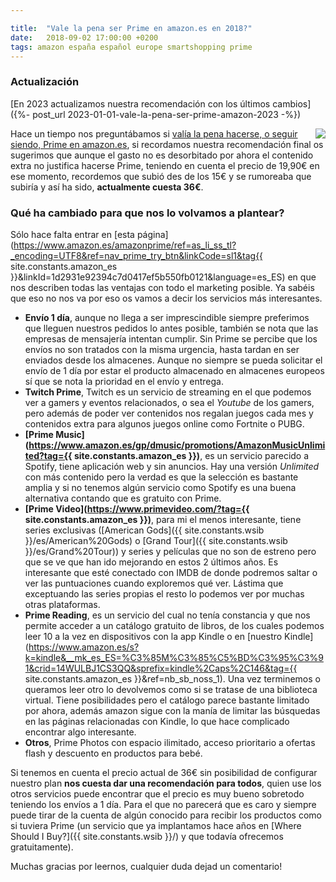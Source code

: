 ```yaml
---

title:  "Vale la pena ser Prime en amazon.es en 2018?"
date:   2018-09-02 17:00:00 +0200
tags: amazon españa español europe smartshopping prime
---
```


### Actualización

[En 2023 actualizamos nuestra recomendación con los últimos cambios]({%- post_url 2023-01-01-vale-la-pena-ser-prime-amazon-2023 -%})

<a href='https://www.amazon.es/amazonprime/ref=as_li_ss_tl?_encoding=UTF8&ref=nav_prime_try_btn&linkCode=sl1&tag={{ site.constants.amazon_es }}&linkId=1d2931e92394c7d0417ef5b550fb0121&language=es_ES'><img style="float: right;" src="https://i.imgur.com/NLMbbkE.jpg"></a>

Hace un tiempo nos preguntábamos si [valía la pena hacerse, o seguir siendo, Prime en amazon.es](/2017/01/vale-la-pena-hacerse-premium-en-amazon-es.html), si recordamos nuestra recomendación final os sugerimos que aunque el gasto no es desorbitado por ahora el contenido extra no justifica hacerse Prime, teniendo en cuenta el precio de 19,90€ en ese momento, recordemos que subió des de los 15€ y se rumoreaba que subiría y así ha sido, **actualmente cuesta 36€**.

### Qué ha cambiado para que nos lo volvamos a plantear?

Sólo hace falta entrar en [esta página](https://www.amazon.es/amazonprime/ref=as_li_ss_tl?_encoding=UTF8&ref=nav_prime_try_btn&linkCode=sl1&tag{{ site.constants.amazon_es }}&linkId=1d2931e92394c7d0417ef5b550fb0121&language=es_ES) en que nos describen todas las ventajas con todo el marketing posible. Ya sabéis que eso no nos va por eso os vamos a decir los servicios más interesantes.

- **Envío 1 día**, aunque no llega a ser imprescindible siempre preferimos que lleguen nuestros pedidos lo antes posible, también se nota que las empresas de mensajería intentan cumplir. Sin Prime se percibe que los envíos no son tratados con la misma urgencia, hasta tardan en ser enviados desde los almacenes. Aunque no siempre se pueda solicitar el envío de 1 día por estar el producto almacenado en almacenes europeos sí que se nota la prioridad en el envío y entrega.
- **Twitch Prime**, Twitch es un servicio de streaming en el que podemos ver a gamers y eventos relacionados, o sea el *Youtube* de los gamers, pero además de poder ver contenidos nos regalan juegos cada mes y contenidos extra para algunos juegos online como Fortnite o PUBG.
- **[Prime Music](https://www.amazon.es/gp/dmusic/promotions/AmazonMusicUnlimited?tag={{ site.constants.amazon_es }})**, es un servicio parecido a Spotify, tiene aplicación web y sin anuncios. Hay una versión *Unlimited* con más contenido pero la verdad es que la selección es bastante amplia y si no tenemos algún servicio como Spotify es una buena alternativa contando que es gratuito con Prime.
- **[Prime Video](https://www.primevideo.com/?tag={{ site.constants.amazon_es }})**, para mi el menos interesante, tiene series exclusivas ([American Gods]({{ site.constants.wsib }}/es/American%20Gods) o [Grand Tour]({{ site.constants.wsib }}/es/Grand%20Tour)) y series y películas que no son de estreno pero que se ve que han ido mejorando en estos 2 últimos años. Es interesante que esté conectado con IMDB de donde podremos saltar o ver las puntuaciones cuando exploremos qué ver. Lástima que exceptuando las series propias el resto lo podemos ver por muchas otras plataformas.
- **Prime Reading**, es un servicio del cual no tenía constancia y que nos permite acceder a un catálogo gratuito de libros, de los cuales podemos leer 10 a la vez en dispositivos con la app Kindle o en [nuestro Kindle](https://www.amazon.es/s?k=kindle&__mk_es_ES=%C3%85M%C3%85%C5%BD%C3%95%C3%91&crid=14WULBJ1CS3QQ&sprefix=kindle%2Caps%2C146&tag={{ site.constants.amazon_es }}&ref=nb_sb_noss_1). Una vez terminemos o queramos leer otro lo devolvemos como si se tratase de una biblioteca virtual. Tiene posibilidades pero el catálogo parece bastante limitado por ahora, además amazon sigue con la manía de limitar las búsquedas en las páginas relacionadas con Kindle, lo que hace complicado encontrar algo interesante.
- **Otros**, Prime Photos con espacio ilimitado, acceso prioritario a ofertas flash y descuento en productos para bebé.

Si tenemos en cuenta el precio actual de 36€ sin posibilidad de configurar nuestro plan **nos cuesta dar una recomendación para todos**, quien use los otros servicios puede encontrar que el precio es muy bueno sobretodo teniendo los envíos a 1 día. Para el que no parecerá que es caro y siempre puede tirar de la cuenta de algún conocido para recibir los productos como si tuviera Prime (un servicio que ya implantamos hace años en [Where Should I Buy?]({{ site.constants.wsib }}/) y que todavía ofrecemos gratuitamente).

Muchas gracias por leernos, cualquier duda dejad un comentario!
